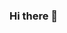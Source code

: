 ### Hi there 👋

<!--
**GabrielBritoAlmeida/GabrielBritoAlmeida** is a ✨ _special_ ✨ repository because its `README.md` (this file) appears on your GitHub profile.
Conecte-se comigo no [ LinkedIn ] (https://www.linkedin.com/in/gabrielbrito1/) 👨🏻‍💻


Here are some ideas to get you started:


- 🔭 I’m currently working on ...
- 🌱 I’m currently learning ...
- 👯 I’m looking to collaborate on ...
- 🤔 I’m looking for help with ...
- 💬 Ask me about ...
- 📫 How to reach me: ...
- 😄 Pronouns: ...
- ⚡ Fun fact: ...
-->

